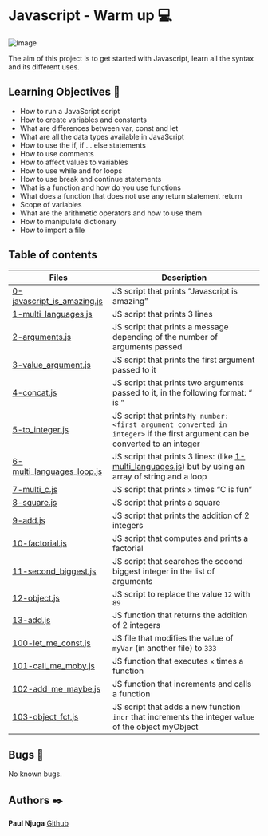# Javascript - Warm up :computer:

![Image](https://s3.amazonaws.com/intranet-projects-files/holbertonschool-higher-level_programming+/303/Javascript-535.png.jpeg)

The aim of this project is to get started with Javascript, learn all the syntax and its different uses.

## Learning Objectives :bookmark_tabs:

* How to run a JavaScript script
* How to create variables and constants
* What are differences between var, const and let
* What are all the data types available in JavaScript
* How to use the if, if ... else statements
* How to use comments
* How to affect values to variables
* How to use while and for loops
* How to use break and continue statements
* What is a function and how do you use functions
* What does a function that does not use any return statement return
* Scope of variables
* What are the arithmetic operators and how to use them
* How to manipulate dictionary
* How to import a file

## Table of contents
Files | Description
----- | -----------
[0-javascript_is_amazing.js](./0-javascript_is_amazing.js) | JS script that prints “Javascript is amazing”
[1-multi_languages.js](./1-multi_languages.js) | JS script that prints 3 lines
[2-arguments.js](./2-arguments.js) | JS script that prints a message depending of the number of arguments passed
[3-value_argument.js](./3-value_argument.js) | JS script that prints the first argument passed to it
[4-concat.js](./4-concat.js) | JS script that prints two arguments passed to it, in the following format: “ is ”
[5-to_integer.js](./5-to_integer.js) | JS script that prints ```My number: <first argument converted in integer>``` if the first argument can be converted to an integer
[6-multi_languages_loop.js](./6-multi_languages_loop.js) | JS script that prints 3 lines: (like [1-multi_languages.js](./1-multi_languages.js)) but by using an array of string and a loop
[7-multi_c.js](./7-multi_c.js) | JS script that prints ```x``` times “C is fun”
[8-square.js](./8-square.js) | JS script that prints a square
[9-add.js](./9-add.js) | JS script that prints the addition of 2 integers
[10-factorial.js](./10-factorial.js) | JS script that computes and prints a factorial
[11-second_biggest.js](./11-second_biggest.js) | JS script that searches the second biggest integer in the list of arguments
[12-object.js](./12-object.js) | JS script to replace the value ```12``` with ```89```
[13-add.js](./13-add.js) | JS function that returns the addition of 2 integers
[100-let_me_const.js](./100-let_me_const.js) | JS file that modifies the value of ```myVar``` (in another file) to ```333```
[101-call_me_moby.js](./101-call_me_moby.js) | JS function that executes ```x``` times a function
[102-add_me_maybe.js](./102-add_me_maybe.js) | JS function that increments and calls a function
[103-object_fct.js](./103-object_fct.js) | JS script that adds a new function ```incr``` that increments the integer ```value``` of the object myObject

## Bugs :loudspeaker:

No known bugs.

## Authors :black_nib:

**Paul Njuga** [Github](https://github.com/Paul-Njuga)
